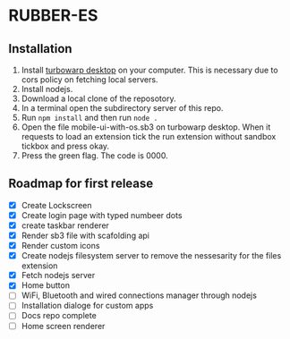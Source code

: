 # RUBBER-ES
## Installation
1.  Install [turbowarp desktop](https://desktop.turbowarp.org) on your computer. This is necessary due to cors policy on fetching local servers.
2.  Install nodejs.
3.  Download a local clone of the reposotory.
4.  In a terminal open the subdirectory server of this repo.
5.  Run `npm install` and then run `node .`
6.  Open the file mobile-ui-with-os.sb3 on turbowarp desktop. When it requests to load an extension tick the run extension without sandbox tickbox and press okay.
7.  Press the green flag. The code is 0000.
## Roadmap for first release
- [x] Create Lockscreen
- [x] Create login page with typed numbeer dots
- [x] create taskbar renderer
- [x] Render sb3 file with scafolding api
- [x] Render custom icons
- [x] Create nodejs filesystem server to remove the nessesarity for the files extension
- [x] Fetch nodejs server
- [x] Home button
- [ ] WiFi, Bluetooth and wired connections manager through nodejs
- [ ] Installation dialoge for custom apps
- [ ] Docs repo complete
- [ ] Home screen renderer
